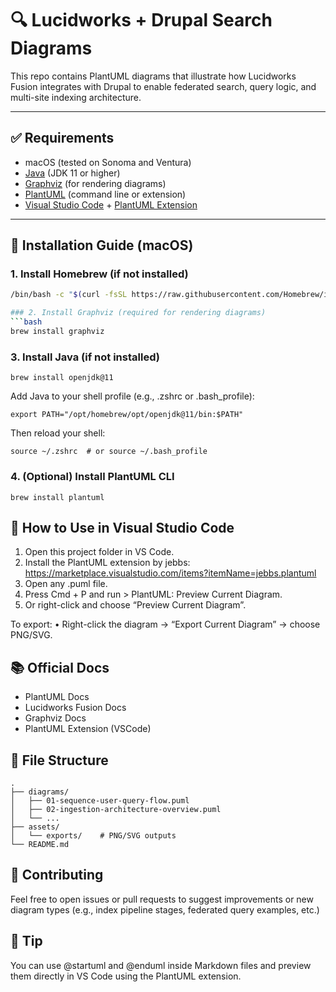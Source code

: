 # 🔍 Lucidworks + Drupal Search Diagrams

This repo contains PlantUML diagrams that illustrate how Lucidworks Fusion integrates with Drupal to enable federated search, query logic, and multi-site indexing architecture.

---

## ✅ Requirements

- macOS (tested on Sonoma and Ventura)
- [Java](https://www.oracle.com/java/technologies/javase-jdk11-downloads.html) (JDK 11 or higher)
- [Graphviz](https://graphviz.org/download/) (for rendering diagrams)
- [PlantUML](https://plantuml.com/) (command line or extension)
- [Visual Studio Code](https://code.visualstudio.com/) + [PlantUML Extension](https://marketplace.visualstudio.com/items?itemName=jebbs.plantuml)

---

## 🚀 Installation Guide (macOS)

### 1. Install Homebrew (if not installed)
```bash
/bin/bash -c "$(curl -fsSL https://raw.githubusercontent.com/Homebrew/install/HEAD/install.sh)"

### 2. Install Graphviz (required for rendering diagrams)
```bash
brew install graphviz
```
### 3. Install Java (if not installed)
```
brew install openjdk@11
```
Add Java to your shell profile (e.g., .zshrc or .bash_profile):
```
export PATH="/opt/homebrew/opt/openjdk@11/bin:$PATH"
```
Then reload your shell:
```
source ~/.zshrc  # or source ~/.bash_profile
```

### 4. (Optional) Install PlantUML CLI
```
brew install plantuml
```


## 🧠 How to Use in Visual Studio Code

 1.	Open this project folder in VS Code.
 2.	Install the PlantUML extension by jebbs:
https://marketplace.visualstudio.com/items?itemName=jebbs.plantuml
 3.	Open any .puml file.
 4.	Press Cmd + P and run > PlantUML: Preview Current Diagram.
 5.	Or right-click and choose “Preview Current Diagram”.

To export:
	•	Right-click the diagram → “Export Current Diagram” → choose PNG/SVG.


## 📚 Official Docs
- PlantUML Docs
- Lucidworks Fusion Docs
- Graphviz Docs
- PlantUML Extension (VSCode)


## 📂 File Structure

```
.
├── diagrams/
│   ├── 01-sequence-user-query-flow.puml
│   ├── 02-ingestion-architecture-overview.puml
│   └── ...
├── assets/
│   └── exports/    # PNG/SVG outputs
└── README.md
```

## 🤝 Contributing

Feel free to open issues or pull requests to suggest improvements or new diagram types (e.g., index pipeline stages, federated query examples, etc.)

## 🧠 Tip

You can use @startuml and @enduml inside Markdown files and preview them directly in VS Code using the PlantUML extension.